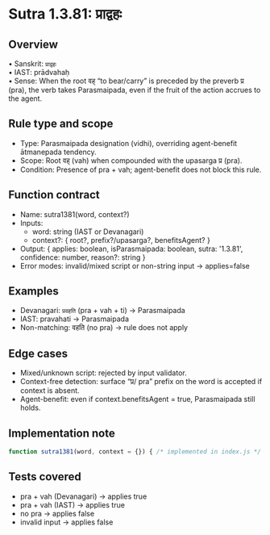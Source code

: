 # Sutra 1.3.81: प्राद्वहः

## Overview

• Sanskrit: `प्राद्वहः`  
• IAST: prādvahaḥ  
• Sense: When the root वह् “to bear/carry” is preceded by the preverb प्र (pra), the verb takes Parasmaipada, even if the fruit of the action accrues to the agent.

## Rule type and scope

- Type: Parasmaipada designation (vidhi), overriding agent-benefit ātmanepada tendency.
- Scope: Root वह् (vah) when compounded with the upasarga प्र (pra).
- Condition: Presence of pra + vah; agent-benefit does not block this rule.

## Function contract

- Name: sutra1381(word, context?)
- Inputs:
	- word: string (IAST or Devanagari)
	- context?: { root?, prefix?/upasarga?, benefitsAgent? }
- Output: { applies: boolean, isParasmaipada: boolean, sutra: '1.3.81', confidence: number, reason?: string }
- Error modes: invalid/mixed script or non-string input → applies=false

## Examples

- Devanagari: `प्रवहति` (pra + vah + ti) → Parasmaipada
- IAST: pravahati → Parasmaipada
- Non-matching: वहति (no pra) → rule does not apply

## Edge cases

- Mixed/unknown script: rejected by input validator.
- Context-free detection: surface “प्र/ pra” prefix on the word is accepted if context is absent.
- Agent-benefit: even if context.benefitsAgent = true, Parasmaipada still holds.

## Implementation note

```javascript
function sutra1381(word, context = {}) { /* implemented in index.js */ }
```

## Tests covered

- pra + vah (Devanagari) → applies true
- pra + vah (IAST) → applies true
- no pra → applies false
- invalid input → applies false
